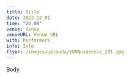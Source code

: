 ```yaml
---
title: Title
date: 2022-12-01
time: "20.00"
venue: Venue
venueURL: Venue URL
with: Performers
info: Info
flyer: /images/uploads/YNKNusasonic_231.jpg
---
```

Body